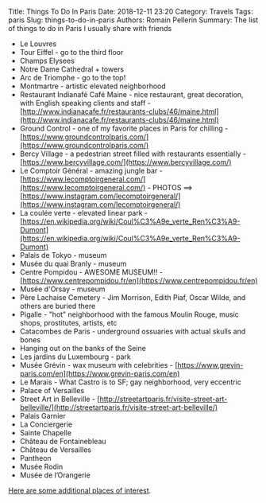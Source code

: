 Title: Things To Do In Paris
Date: 2018-12-11 23:20
Category: Travels
Tags: paris
Slug: things-to-do-in-paris
Authors: Romain Pellerin
Summary: The list of things to do in Paris I usually share with friends

- Le Louvres
- Tour Eiffel - go to the third floor
- Champs Elysees
- Notre Dame Cathedral + towers
- Arc de Triomphe - go to the top!
- Montmartre - artistic elevated neighborhood
- Restaurant Indianafé Café Maine - nice restaurant, great decoration, with English speaking clients and staff - [http://www.indianacafe.fr/restaurants-clubs/46/maine.html](http://www.indianacafe.fr/restaurants-clubs/46/maine.html)
- Ground Control - one of my favorite places in Paris for chilling - [https://www.groundcontrolparis.com/](https://www.groundcontrolparis.com/)
- Bercy Village - a pedestrian street filled with restaurants essentially - [https://www.bercyvillage.com/](https://www.bercyvillage.com/)
- Le Comptoir Général - amazing jungle bar - [https://www.lecomptoirgeneral.com/](https://www.lecomptoirgeneral.com/) - PHOTOS ==> [https://www.instagram.com/lecomptoirgeneral/](https://www.instagram.com/lecomptoirgeneral/)
- La coulée verte - elevated linear park - [https://en.wikipedia.org/wiki/Coul%C3%A9e_verte_Ren%C3%A9-Dumont](https://en.wikipedia.org/wiki/Coul%C3%A9e_verte_Ren%C3%A9-Dumont)
- Palais de Tokyo - museum
- Musée du quai Branly - museum
- Centre Pompidou - AWESOME MUSEUM!! - [https://www.centrepompidou.fr/en](https://www.centrepompidou.fr/en)
- Musée d'Orsay - museum
- Père Lachaise Cemetery - Jim Morrison, Edith Piaf, Oscar Wilde, and others are buried there
- Pigalle - "hot" neighborhood with the famous Moulin Rouge, music shops, prostitutes, artists, etc
- Catacombes de Paris - underground ossuaries with actual skulls and bones
- Hanging out on the banks of the Seine
- Les jardins du Luxembourg - park
- Musée Grévin - wax museum with celebrities - [https://www.grevin-paris.com/en](https://www.grevin-paris.com/en)
- Le Marais - What Castro is to SF; gay neighborhood, very eccentric
- Palace of Versailles
- Street Art in Belleville - [http://streetartparis.fr/visite-street-art-belleville/](http://streetartparis.fr/visite-street-art-belleville/)
- Palais Garnier
- La Conciergerie
- Sainte Chapelle
- Château de Fontainebleau
- Château de Versailles
- Pantheon
- Musée Rodin
- Musée de l’Orangerie

[Here are some additional places of interest](https://culturezvous.com/tarifs-abonnements-annuels-musees-paris/).
